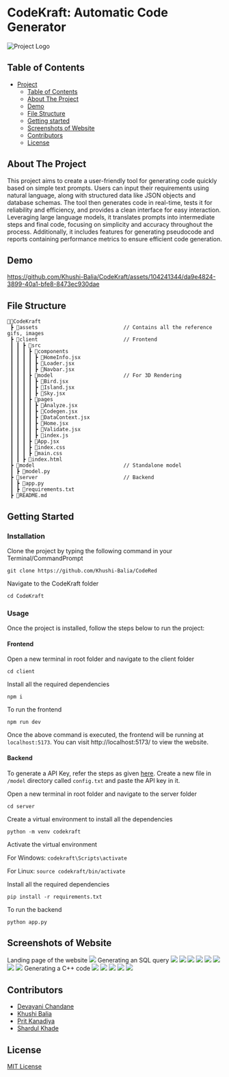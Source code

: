 # CodeKraft: Automatic Code Generator

<img src="assets/logo.png" alt="Project Logo">

## Table of Contents

- [Project](#CodeKraft)
  - [Table of Contents](#table-of-contents)
  - [About The Project](#about-the-project)
  - [Demo](#demo)
  - [File Structure](#file-structure)
  - [Getting started](#Getting-Started)
  - [Screenshots of Website](#screenshots-of-website)
  - [Contributors](#contributors)
  - [License](#license)

## About The Project

This project aims to create a user-friendly tool for generating code quickly based on simple text prompts. Users can input their requirements using natural language, along with structured data like JSON objects and database schemas. The tool then generates code in real-time, tests it for reliability and efficiency, and provides a clean interface for easy interaction. Leveraging large language models, it translates prompts into intermediate steps and final code, focusing on simplicity and accuracy throughout the process. Additionally, it includes features for generating pseudocode and reports containing performance metrics to ensure efficient code generation.

## Demo





https://github.com/Khushi-Balia/CodeKraft/assets/104241344/da9e4824-3899-40a1-bfe8-8473ec930dae



## File Structure
```
👨‍💻CodeKraft
 ┣ 📂assets                            // Contains all the reference gifs, images
 ┣ 📂client                            // Frontend        
 ┃ ┃ ┣ 📂src                                      
 ┃ ┃ ┃ ┣ 📂components  
 ┃ ┃ ┃ ┃ ┣ 📄HomeInfo.jsx  
 ┃ ┃ ┃ ┃ ┣ 📄Loader.jsx
 ┃ ┃ ┃ ┃ ┣ 📄Navbar.jsx
 ┃ ┃ ┃ ┣ 📂model                       // For 3D Rendering  
 ┃ ┃ ┃ ┃ ┣ 📄Bird.jsx 
 ┃ ┃ ┃ ┃ ┣ 📄Island.jsx
 ┃ ┃ ┃ ┃ ┣ 📄Sky.jsx
 ┃ ┃ ┃ ┣ 📂pages  
 ┃ ┃ ┃ ┃ ┣ 📄Analyze.jsx
 ┃ ┃ ┃ ┃ ┣ 📄Codegen.jsx
 ┃ ┃ ┃ ┃ ┣ 📄DataContext.jsx
 ┃ ┃ ┃ ┃ ┣ 📄Home.jsx
 ┃ ┃ ┃ ┃ ┣ 📄Validate.jsx
 ┃ ┃ ┃ ┃ ┣ 📄index.js
 ┃ ┃ ┃ ┣ 📄App.jsx
 ┃ ┃ ┃ ┣ 📄index.css
 ┃ ┃ ┃ ┣ 📄main.css
 ┃ ┃ ┣ 📄index.html
 ┣ 📂model                             // Standalone model         
 ┃ ┣ 📄model.py   
 ┣ 📂server                            // Backend 
 ┃ ┣ 📄app.py   
 ┃ ┣ 📄requirements.txt
 ┣ 📄README.md
```
## Getting Started

### Installation

Clone the project by typing the following command in your Terminal/CommandPrompt

```
git clone https://github.com/Khushi-Balia/CodeRed
```
Navigate to the CodeKraft folder

```
cd CodeKraft
```

### Usage

Once the project is installed, follow the steps below to run the project:

#### Frontend

Open a new terminal in root folder and navigate to the client folder

```
cd client
```

Install all the required dependencies

```
npm i
```

To run the frontend

```
npm run dev
```

Once the above command is executed, the frontend will be running at ```localhost:5173```. You can visit http://localhost:5173/ to view the website.

#### Backend

To generate a API Key, refer the steps as given <a href = "https://www.kdnuggets.com/how-to-access-and-use-gemini-api-for-free">here</a>. Create a new file in ```/model``` directory called ```config.txt``` and paste the API key in it.

Open a new terminal in root folder and navigate to the server folder

```
cd server
```

Create a virtual environment to install all the dependencies

```
python -m venv codekraft
```

Activate the virtual environment

For Windows: ```codekraft\Scripts\activate```

For Linux: ```source codekraft/bin/activate```

Install all the required dependencies

```
pip install -r requirements.txt
```

To run the backend

```
python app.py
```

## Screenshots of Website

Landing page of the website
<img src = "./assets/ss1.png">
Generating an SQL query
<img src = "./assets/ss2.png">
<img src = "./assets/ss3.png">
<img src = "./assets/ss4.png">
<img src = "./assets/ss5.png">
<img src = "./assets/ss6.png">
<img src = "./assets/ss7.png">
<img src = "./assets/ss8.png">
<img src = "./assets/ss9.png">
Generating a C++ code
<img src = "./assets/ss10.png">
<img src = "./assets/ss11.png">
<img src = "./assets/ss12.png">
<img src = "./assets/ss13.png">
<img src = "./assets/ss14.png">

## Contributors

* <a href="https://github.com/devayani03">Devayani Chandane</a>
* <a href="https://github.com/Khushi-Balia">Khushi Balia</a>
* <a href="https://github.com/PritK99">Prit Kanadiya</a>
* <a href="https://github.com/shark-21">Shardul Khade</a>

## License
[MIT License](https://opensource.org/licenses/MIT)
